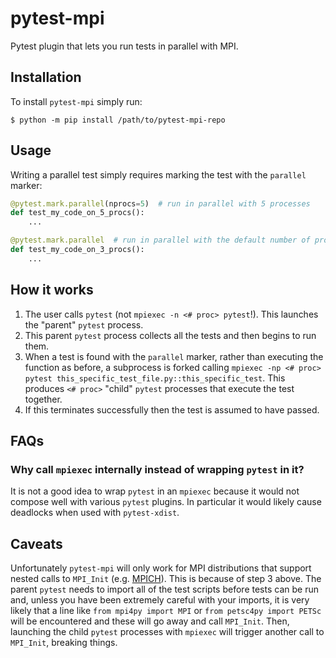 # pytest-mpi

Pytest plugin that lets you run tests in parallel with MPI.

## Installation

To install `pytest-mpi` simply run:

```
$ python -m pip install /path/to/pytest-mpi-repo
```

## Usage

Writing a parallel test simply requires marking the test with the `parallel` marker:

```py
@pytest.mark.parallel(nprocs=5)  # run in parallel with 5 processes
def test_my_code_on_5_procs():
    ...

@pytest.mark.parallel  # run in parallel with the default number of processes (3)
def test_my_code_on_3_procs():
    ...
```

## How it works

1. The user calls `pytest` (not `mpiexec -n <# proc> pytest`!). This launches the "parent" `pytest` process.
2. This parent `pytest` process collects all the tests and then begins to run them.
3. When a test is found with the `parallel` marker, rather than executing the function as before, a subprocess is forked calling `mpiexec -np <# proc> pytest this_specific_test_file.py::this_specific_test`. This produces `<# proc>` "child" `pytest` processes that execute the test together.
4. If this terminates successfully then the test is assumed to have passed.

## FAQs

### Why call `mpiexec` internally instead of wrapping `pytest` in it?

It is not a good idea to wrap `pytest` in an `mpiexec` because it would not compose well with various `pytest` plugins. In particular it would likely cause deadlocks when used with `pytest-xdist`.

## Caveats

Unfortunately `pytest-mpi` will only work for MPI distributions that support nested calls to `MPI_Init` (e.g. [MPICH](https://www.mpich.org/)). This is because of step 3 above. The parent `pytest` needs to import all of the test scripts before tests can be run and, unless you have been extremely careful with your imports, it is very likely that a line like `from mpi4py import MPI` or `from petsc4py import PETSc` will be encountered and these will go away and call `MPI_Init`. Then, launching the child `pytest` processes with `mpiexec` will trigger another call to `MPI_Init`, breaking things.
